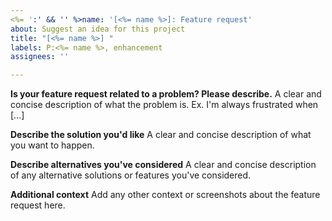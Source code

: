 ```yaml
---
<%= ':' && '' %>name: '[<%= name %>]: Feature request'
about: Suggest an idea for this project
title: "[<%= name %>] "
labels: P:<%= name %>, enhancement
assignees: ''

---
```


**Is your feature request related to a problem? Please describe.**
A clear and concise description of what the problem is. Ex. I'm always frustrated when [...]

**Describe the solution you'd like**
A clear and concise description of what you want to happen.

**Describe alternatives you've considered**
A clear and concise description of any alternative solutions or features you've considered.

**Additional context**
Add any other context or screenshots about the feature request here.
